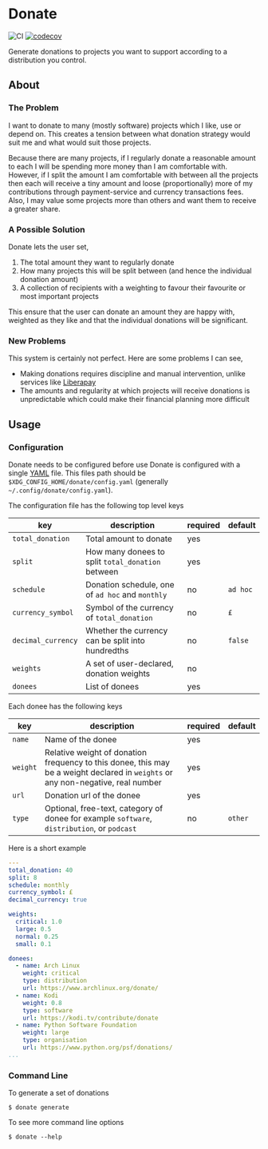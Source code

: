 # Donate

![CI](https://github.com/JimMadge/donate/workflows/CI/badge.svg)
[![codecov](https://codecov.io/gh/JimMadge/donate/branch/master/graph/badge.svg)](https://codecov.io/gh/JimMadge/donate)

Generate donations to projects you want to support according to a distribution
you control.

## About

### The Problem

I want to donate to many (mostly software) projects which I like, use or depend
on. This creates a tension between what donation strategy would suit me and what
would suit those projects.

Because there are many projects, if I regularly donate a reasonable amount to
each I will be spending more money than I am comfortable with. However, if I
split the amount I am comfortable with between all the projects then each will
receive a tiny amount and loose (proportionally) more of my contributions
through payment-service and currency transactions fees. Also, I may value some
projects more than others and want them to receive a greater share.

### A Possible Solution

Donate lets the user set,

1. The total amount they want to regularly donate
1. How many projects this will be split between (and hence the individual
   donation amount)
1. A collection of recipients with a weighting to favour their favourite or most
   important projects

This ensure that the user can donate an amount they are happy with, weighted
as they like and that the individual donations will be significant.

### New Problems

This system is certainly not perfect. Here are some problems I can see,

- Making donations requires discipline and manual intervention, unlike services
  like [Liberapay](https://liberapay.com/)
- The amounts and regularity at which projects will receive donations is
  unpredictable which could make their financial planning more difficult

## Usage

### Configuration

Donate needs to be configured before use Donate is configured with a single
[YAML](https://yaml.org/) file. This files path should be
`$XDG_CONFIG_HOME/donate/config.yaml` (generally `~/.config/donate/config.yaml`).

The configuration file has the following top level keys

| key                | description                                        | required | default  |
| ---                | ---                                                | ---      | ---      |
| `total_donation`   | Total amount to donate                             | yes      |          |
| `split`            | How  many donees to split `total_donation` between | yes      |          |
| `schedule`         | Donation schedule, one of `ad hoc` and `monthly`   | no       | `ad hoc` |
| `currency_symbol`  | Symbol of the currency of `total_donation`         | no       | `£`      |
| `decimal_currency` | Whether the currency can be split into hundredths  | no       | `false`  |
| `weights`          | A set of user-declared, donation weights           | no       |          |
| `donees`           | List of donees                                     | yes      |          |

Each donee has the following keys

| key      | description                                                                                                                      | required | default |
| ---      | ---                                                                                                                              | ---      | ---     |
| `name`   | Name of the donee                                                                                                                | yes      |         |
| `weight` | Relative weight of donation frequency to this donee, this may be a weight declared in `weights` or any non-negative, real number | yes      |         |
| `url`    | Donation url of the donee                                                                                                        | yes      |         |
| `type`   | Optional, free-text, category of donee for example `software`, `distribution`, or `podcast`                                      | no       | `other` |

Here is a short example

```yaml
---
total_donation: 40
split: 8
schedule: monthly
currency_symbol: £
decimal_currency: true

weights:
  critical: 1.0
  large: 0.5
  normal: 0.25
  small: 0.1

donees:
  - name: Arch Linux
    weight: critical
    type: distribution
    url: https://www.archlinux.org/donate/
  - name: Kodi
    weight: 0.8
    type: software
    url: https://kodi.tv/contribute/donate
  - name: Python Software Foundation
    weight: large
    type: organisation
    url: https://www.python.org/psf/donations/
...
```

### Command Line

To generate a set of donations

```
$ donate generate
```

To see more command line options

```
$ donate --help
```
